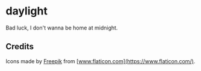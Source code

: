# daylight
Bad luck, I don't wanna be home at midnight.

## Credits
Icons made by [Freepik](https://www.flaticon.com/authors/freepik) from [www.flaticon.com](https://www.flaticon.com/).
